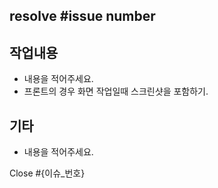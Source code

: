 ## resolve #issue number

## 작업내용
- 내용을 적어주세요.
- 프론트의 경우 화면 작업일때 스크린샷을 포함하기.

## 기타
- 내용을 적어주세요.

Close #{이슈_번호}